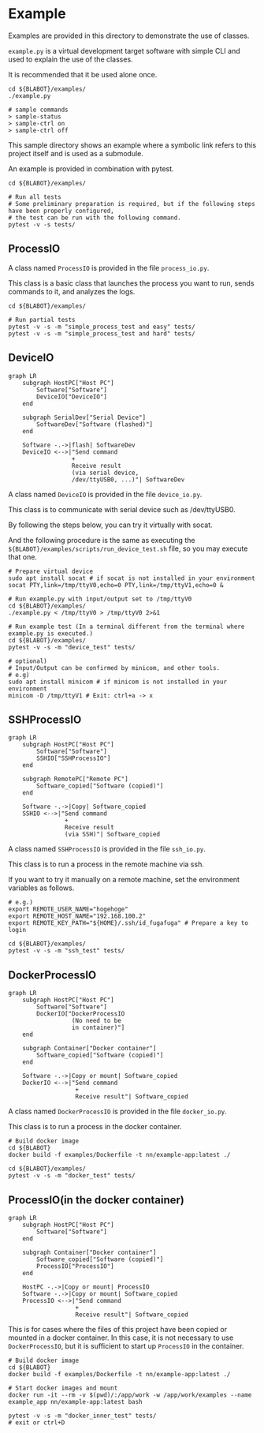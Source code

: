 # Example

Examples are provided in this directory to demonstrate the use of classes.

`example.py` is a virtual development target software with simple CLI and used to explain the use of the classes.

It is recommended that it be used alone once.

```shell
cd ${BLABOT}/examples/
./example.py

# sample commands
> sample-status
> sample-ctrl on
> sample-ctrl off
```

This sample directory shows an example where a symbolic link refers to this project itself and is used as a submodule.

An example is provided in combination with pytest.

```shell
cd ${BLABOT}/examples/

# Run all tests
# Some preliminary preparation is required, but if the following steps have been properly configured,
# the test can be run with the following command.
pytest -v -s tests/
```

## ProcessIO

A class named `ProcessIO` is provided in the file `process_io.py`.

This class is a basic class that launches the process you want to run, sends commands to it, and analyzes the logs.

```shell
cd ${BLABOT}/examples/

# Run partial tests
pytest -v -s -m "simple_process_test and easy" tests/
pytest -v -s -m "simple_process_test and hard" tests/
```

## DeviceIO

```mermaid
graph LR
    subgraph HostPC["Host PC"]
        Software["Software"]
        DeviceIO["DeviceIO"]
    end

    subgraph SerialDev["Serial Device"]
        SoftwareDev["Software (flashed)"]
    end

    Software -.->|flash| SoftwareDev
    DeviceIO <-->|"Send command
                  +
                  Receive result
                  (via serial device,
                  /dev/ttyUSB0, ...)"| SoftwareDev
```

A class named `DeviceIO` is provided in the file `device_io.py`.

This class is to communicate with serial device such as /dev/ttyUSB0.

By following the steps below, you can try it virtually with socat.

And the following procedure is the same as executing the `${BLABOT}/examples/scripts/run_device_test.sh` file, so you may execute that one.

```shell
# Prepare virtual device
sudo apt install socat # if socat is not installed in your environment
socat PTY,link=/tmp/ttyV0,echo=0 PTY,link=/tmp/ttyV1,echo=0 &

# Run example.py with input/output set to /tmp/ttyV0
cd ${BLABOT}/examples/
./example.py < /tmp/ttyV0 > /tmp/ttyV0 2>&1

# Run example test (In a terminal different from the terminal where example.py is executed.)
cd ${BLABOT}/examples/
pytest -v -s -m "device_test" tests/

# optional)
# Input/Output can be confirmed by minicom, and other tools.
# e.g)
sudo apt install minicom # if minicom is not installed in your environment
minicom -D /tmp/ttyV1 # Exit: ctrl+a -> x
```

## SSHProcessIO

```mermaid
graph LR
    subgraph HostPC["Host PC"]
        Software["Software"]
        SSHIO["SSHProcessIO"]
    end

    subgraph RemotePC["Remote PC"]
        Software_copied["Software (copied)"]
    end

    Software -.->|Copy| Software_copied
    SSHIO <-->|"Send command
                +
                Receive result
                (via SSH)"| Software_copied
```

A class named `SSHProcessIO` is provided in the file `ssh_io.py`.

This class is to run a process in the remote machine via ssh.

If you want to try it manually on a remote machine, set the environment variables as follows.

```shell
# e.g.)
export REMOTE_USER_NAME="hogehoge"
export REMOTE_HOST_NAME="192.168.100.2"
export REMOTE_KEY_PATH="${HOME}/.ssh/id_fugafuga" # Prepare a key to login

cd ${BLABOT}/examples/
pytest -v -s -m "ssh_test" tests/
```

## DockerProcessIO

```mermaid
graph LR
    subgraph HostPC["Host PC"]
        Software["Software"]
        DockerIO["DockerProcessIO
                  (No need to be
                  in container)"]
    end

    subgraph Container["Docker container"]
        Software_copied["Software (copied)"]
    end

    Software -.->|Copy or mount| Software_copied
    DockerIO <-->|"Send command
                   +
                   Receive result"| Software_copied
```

A class named `DockerProcessIO` is provided in the file `docker_io.py`.

This class is to run a process in the docker container.

```shell
# Build docker image
cd ${BLABOT}
docker build -f examples/Dockerfile -t nn/example-app:latest ./

cd ${BLABOT}/examples/
pytest -v -s -m "docker_test" tests/
```

## ProcessIO(in the docker container)

```mermaid
graph LR
    subgraph HostPC["Host PC"]
        Software["Software"]
    end

    subgraph Container["Docker container"]
        Software_copied["Software (copied)"]
        ProcessIO["ProcessIO"]
    end

    HostPC -.->|Copy or mount| ProcessIO
    Software -.->|Copy or mount| Software_copied
    ProcessIO <-->|"Send command
                   +
                   Receive result"| Software_copied
```

This is for cases where the files of this project have been copied or mounted in a docker container.
In this case, it is not necessary to use `DockerProcessIO`, but it is sufficient to start up `ProcessIO` in the container.

```shell
# Build docker image
cd ${BLABOT}
docker build -f examples/Dockerfile -t nn/example-app:latest ./

# Start docker images and mount
docker run -it --rm -v $(pwd)/:/app/work -w /app/work/examples --name example_app nn/example-app:latest bash

pytest -v -s -m "docker_inner_test" tests/
# exit or ctrl+D
```
